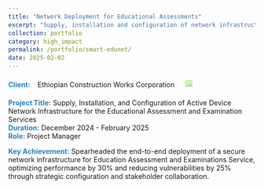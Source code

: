 ```yaml
---
title: "Network Deployment for Educational Assessments"
excerpt: "Supply, installation and configuration of network infrastructure for educational assessments."
collection: portfolio
category: high_impact
permalink: /portfolio/smart-edunet/
date: 2025-02-02
---
```


<div style="display: flex; align-items: center; gap: 15px; margin-bottom: 3px;">
    <div style="color:#2980b9; font-weight: bold;">Client:</div> 
    Ethiopian Construction Works Corporation
    <img src="/images/logos/ecwc.png" alt="ECWC Logo" style="width: 30px; height: 30px; border-radius: 50%; object-fit: cover;">
</div>

<span style="color:#2980b9;"><strong>Project Title:</strong></span> Supply, Installation, and Configuration of Active Device Network Infrastructure for the Educational Assessment and Examination Services  
<span style="color:#2980b9;"><strong>Duration:</strong></span> December 2024 - February 2025  
<span style="color:#2980b9;"><strong>Role:</strong></span> Project Manager

<span style="color:#2980b9;"><strong>Key Achievement:</strong></span> Spearheaded the end-to-end deployment of a secure network infrastructure for Education Assessment and Examinations Service, optimizing performance by 30% and reducing vulnerabilities by 25% through strategic configuration and stakeholder collaboration.